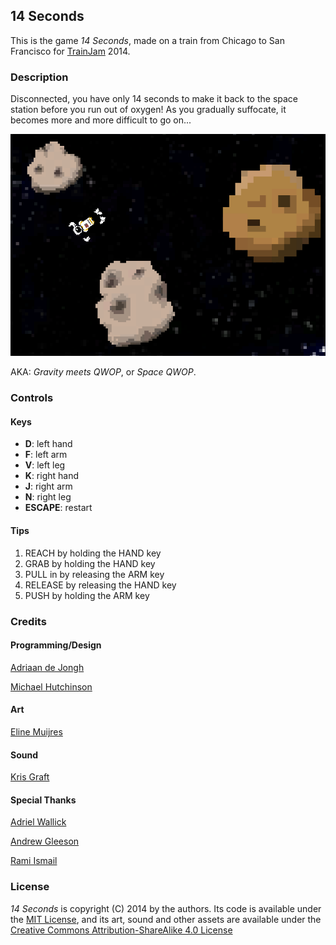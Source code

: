 ## 14 Seconds

This is the game _14 Seconds_, made on a train from Chicago to
San Francisco for [TrainJam](http://www.trainjam.com) 2014.

### Description

Disconnected, you have only 14 seconds to make it back to the
space station before you run out of oxygen! As you gradually
suffocate, it becomes more and more difficult to go on...

![Screenshot](screenshot.png)

AKA: _Gravity meets QWOP_, or _Space QWOP_.

### Controls

#### Keys

* **D**: left hand
* **F**: left arm
* **V**: left leg
* **K**: right hand
* **J**: right arm
* **N**: right leg
* **ESCAPE**: restart

#### Tips

1. REACH by holding the HAND key
2. GRAB by holding the HAND key
3. PULL in by releasing the ARM key
4. RELEASE by releasing the HAND key
5. PUSH by holding the ARM key

### Credits

#### Programming/Design

[Adriaan de Jongh](http://twitter.com/AdriaandeJongh)

[Michael Hutchinson](http://twitter.com/mjhutchinson)

#### Art

[Eline Muijres](http://twitter.com/ElineMuijres)

#### Sound

[Kris Graft](http://twitter.com/krisgraft)

#### Special Thanks

[Adriel Wallick](http://twitter.com/msminotaur)
 
[Andrew Gleeson](http://twitter.com/_andrio)

[Rami Ismail](http://twitter.com/tha_rami)

### License

_14 Seconds_ is copyright (C) 2014 by the authors. Its code is available under the [MIT License](http://opensource.org/licenses/MIT), and its art, sound and other assets are available under the
[Creative Commons Attribution-ShareAlike 4.0 License](http://creativecommons.org/licenses/by-sa/4.0)

